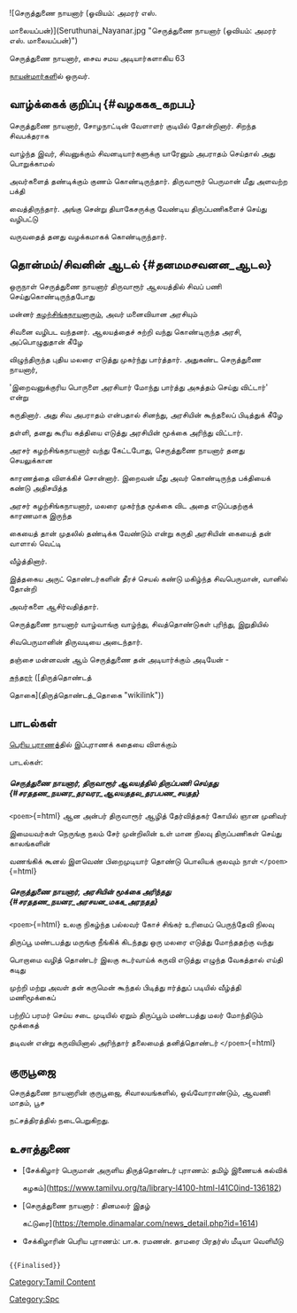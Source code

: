![செருத்துணை நாயனார் (ஓவியம்: அமரர் எஸ்.
மாலையப்பன்)](Seruthunai_Nayanar.jpg "செருத்துணை நாயனார் (ஓவியம்: அமரர் எஸ். மாலையப்பன்)")
செருத்துணை நாயனார், சைவ சமய அடியார்களாகிய 63
[நாயன்மார்கள](நாயன்மார்கள் "wikilink")ில் ஒருவர்.

## வாழ்க்கைக் குறிப்பு {#வழககக_கறபப}

செருத்துணை நாயனார், சோழநாட்டின் வேளாளர் குடியில் தோன்றினார். சிறந்த சிவபக்தராக
வாழ்ந்த இவர், சிவனுக்கும் சிவனடியார்களுக்கு யாரேனும் அபராதம் செய்தால் அது பொறுக்காமல்
அவர்களைத் தண்டிக்கும் குணம் கொண்டிருந்தார். திருவாரூர் பெருமான் மீது அளவற்ற பக்தி
வைத்திருந்தார். அங்கு சென்று தியாகேசருக்கு வேண்டிய திருப்பணிகளைச் செய்து வழிபட்டு
வருவதைத் தனது வழக்கமாகக் கொண்டிருந்தார்.

## தொன்மம்/சிவனின் ஆடல் {#தனமமசவனன_ஆடல}

ஒருநாள் செருத்துணை நாயனார் திருவாரூர் ஆலயத்தில் சிவப் பணி செய்துகொண்டிருந்தபோது
மன்னர் [கழற்சிங்கநாயனாரும்](கழற்சிங்க_நாயனார் "wikilink"), அவர் மனைவியான அரசியும்
சிவனை வழிபட வந்தனர். ஆலயத்தைச் சுற்றி வந்து கொண்டிருந்த அரசி, அப்பொழுதுதான் கீழே
விழுந்திருந்த புதிய மலரை எடுத்து முகர்ந்து பார்த்தார். அதுகண்ட செருத்துணை நாயனார்,
'இறைவனுக்குரிய பொருளை அரசியார் மோந்து பார்த்து அசுத்தம் செய்து விட்டார்' என்று
கருதினார். அது சிவ அபராதம் என்பதால் சினந்து, அரசியின் கூந்தலைப் பிடித்துக் கீழே
தள்ளி, தனது கூரிய கத்தியை எடுத்து அரசியின் மூக்கை அரிந்து விட்டார்.

அரசர் கழற்சிங்கநாயனார் வந்து கேட்டபோது, செருத்துணை நாயனார் தனது செயலுக்கான
காரணத்தை விளக்கிச் சொன்னார். இறைவன் மீது அவர் கொண்டிருந்த பக்தியைக் கண்டு அதிசயித்த
அரசர் கழற்சிங்கநாயனார், மலரை முகர்ந்த மூக்கை விட அதை எடுப்பதற்குக் காரணமாக இருந்த
கையைத் தான் முதலில் தண்டிக்க வேண்டும் என்று கருதி அரசியின் கையைத் தன் வாளால் வெட்டி
வீழ்த்தினார்.

இத்தகைய அருட் தொண்டர்களின் தீரச் செயல் கண்டு மகிழ்ந்த சிவபெருமான், வானில் தோன்றி
அவர்களை ஆசிர்வதித்தார்.

செருத்துணை நாயனார் வாழ்வாங்கு வாழ்ந்து, சிவத்தொண்டுகள் புரிந்து, இறுதியில்
சிவபெருமானின் திருவடியை அடைந்தார்.

தஞ்சை மன்னவன் ஆம் செருத்துணை தன் அடியார்க்கும் அடியேன் -
[சுந்தரர்](சுந்தரமூர்த்தி_நாயனார் "wikilink") ([திருத்தொண்டத்
தொகை](திருத்தொண்டத்_தொகை "wikilink"))

## பாடல்கள்

[பெரிய புராணத](பெரிய_புராணம் "wikilink")்தில் இப்புராணக் கதையை விளக்கும்
பாடல்கள்:

##### செருத்துணை நாயனார், திருவாரூர் ஆலயத்தில் திருப்பணி செய்தது {#சரததண_நயனர_தரவரர_ஆலயததல_தரபபண_சயதத}

`<poem>`{=html} ஆன அன்பர் திருவாரூர் ஆழித் தேர்வித்தகர் கோயில் ஞான முனிவர்
இமையவர்கள் நெருங்கு நலம் சேர் முன்றிலின் உள் மான நிலவு திருப்பணிகள் செய்து காலங்களின்
வணங்கிக் கூனல் இளவெண் பிறைமுடியார் தொண்டு பொலியக் குலவும் நாள் `</poem>`{=html}

##### செருத்துணை நாயனார், அரசியின் மூக்கை அரிந்தது {#சரததண_நயனர_அரசயன_மகக_அரநதத}

`<poem>`{=html} உலகு நிகழ்ந்த பல்லவர் கோச் சிங்கர் உரிமைப் பெருந்தேவி நிலவு
திருப்பூ மண்டபத்து மருங்கு நீங்கிக் கிடந்தது ஒரு மலரை எடுத்து மோந்ததற்கு வந்து
பொறாமை வழித் தொண்டர் இலகு சுடர்வாய்க் கருவி எடுத்து எழுந்த வேகத்தால் எய்தி கடிது
முற்றி மற்று அவள் தன் கருமென் கூந்தல் பிடித்து ஈர்த்துப் படியில் வீழ்த்தி மணிமூக்கைப்
பற்றிப் பரமர் செய்ய சடை முடியில் ஏறும் திருப்பூம் மண்டபத்து மலர் மோந்திடும் மூக்கைத்
தடிவன் என்று கருவியினால் அரிந்தார் தலைமைத் தனித்தொண்டர் `</poem>`{=html}

## குருபூஜை

செருத்துணை நாயனாரின் குருபூஜை, சிவாலயங்களில், ஒவ்வோராண்டும், ஆவணி மாதம், பூச
நட்சத்திரத்தில் நடைபெறுகிறது.

## உசாத்துணை

-   [சேக்கிழார் பெருமான் அருளிய திருத்தொண்டர் புராணம்: தமிழ் இணையக் கல்விக்
    கழகம்](https://www.tamilvu.org/ta/library-l4100-html-l41C0ind-136182)
-   [செருத்துணை நாயனார் : தினமலர் இதழ்
    கட்டுரை](https://temple.dinamalar.com/news_detail.php?id=1614)
-   சேக்கிழாரின் பெரிய புராணம்: பா.சு. ரமணன். தாமரை பிரதர்ஸ் மீடியா வெளியீடு

```{=mediawiki}
{{Finalised}}
```
[Category:Tamil Content](Category:Tamil_Content "wikilink")
[Category:Spc](Category:Spc "wikilink")
